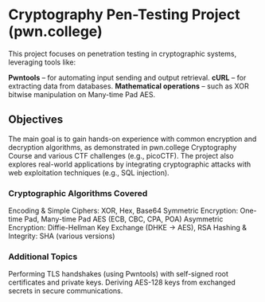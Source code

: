 # Cryptography Pen-Testing Project (pwn.college)

This project focuses on penetration testing in cryptographic systems, leveraging tools like:

**Pwntools** – for automating input sending and output retrieval.
**cURL** – for extracting data from databases.
**Mathematical operations** – such as XOR bitwise manipulation on Many-time Pad AES.

## Objectives

The main goal is to gain hands-on experience with common encryption and decryption algorithms, as demonstrated in pwn.college Cryptography Course and various CTF challenges (e.g., picoCTF). The project also explores real-world applications by integrating cryptographic attacks with web exploitation techniques (e.g., SQL injection).

### Cryptographic Algorithms Covered

Encoding & Simple Ciphers: XOR, Hex, Base64
Symmetric Encryption: One-time Pad, Many-time Pad AES (ECB, CBC, CPA, POA)
Asymmetric Encryption: Diffie-Hellman Key Exchange (DHKE → AES), RSA
Hashing & Integrity: SHA (various versions)

### Additional Topics

Performing TLS handshakes (using Pwntools) with self-signed root certificates and private keys.
Deriving AES-128 keys from exchanged secrets in secure communications.
